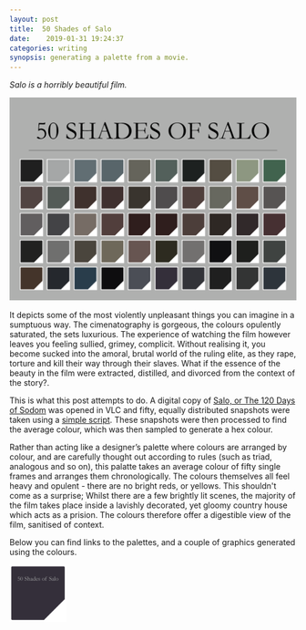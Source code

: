 ```yaml
---
layout: post
title:  50 Shades of Salo 
date:    2019-01-31 19:24:37 
categories: writing
synopsis: generating a palette from a movie.
---
```


_Salo is a horribly beautiful film._

![](/uploads/50SOS/img/Salo_Poster.png)




It depicts some of the most violently unpleasant things you can imagine in a sumptuous way.  The cimenatography is gorgeous, the colours opulently saturated, the sets luxurious.  The experience of watching the film however leaves you feeling sullied, grimey, complicit.  Without realising it, you become sucked into the amoral, brutal world of the ruling elite, as they rape, torture and kill their way through their slaves.  What if the essence of the beauty in the film were extracted, distilled, and divorced from the context of the story?.  

This is what this post attempts to do. A digital copy of [Salo, or The 120 Days of Sodom](http://www.bfi.org.uk/distribution/salo_or_the_120_days_of_sodom%C2%A0) was opened in VLC and fifty, equally distributed snapshots were taken using a [simple script]().  These snapshots were then processed to find the average colour, which was then sampled to generate a hex colour.

 Rather than acting like a designer’s palette where colours are arranged by colour, and are carefully thought out according to rules (such as triad, analogous and so on), this palatte takes an average colour of fifty single frames and arranges them chronologically.  The colours themselves all feel heavy and opulent - there are no bright reds, or yellows.  This shouldn't come as a surprise; Whilst there are a few brightly lit scenes, the majority of the film takes place inside a lavishly decorated, yet gloomy country house which acts as a prision.  The colours therefore offer a digestible view of the film, sanitised of context. 

 Below you can find links to the palettes, and a couple of graphics generated using the colours.

[<img src="/uploads/50SOS/img/salo_blog.png" width="100">](/uploads/50SOS/50SOS.tar.gz)
